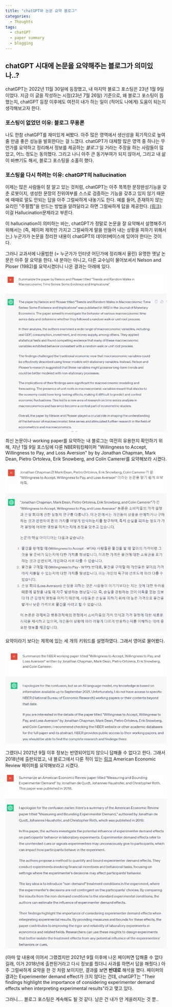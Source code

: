 ```yaml
---
title: "chatGPT와 논문 요약 블로그"
categories:
  - Thoughts
tags:
  - chatGPT
  - paper summary
  - blogging
--- 
```


## chatGPT 시대에 논문을 요약해주는 블로그가 의미있나..?

chatGPT는 2022년 11월 30일에 등장했고, 내 마지막 블로그 포스팅은 23년 1월 9일이었다. 
지금 이 글을 작성하는 시점(23년 7월 26일) 기준으로, 왜 블로그 포스팅이 뜸했는지, chatGPT 등장 이후에도 여전히 내가 하는 일이 (적어도 나에게) 도움이 되는지 생각해보고자 한다. 

### 포스팅이 없었던 이유: 블로그 무용론

나도 한참 chatGPT를 재미있게 써봤다. 아주 많은 영역에서 생산성을 획기적으로 높여줄 만큼 좋은 성능을 발휘한다는 걸 느꼈다. chatGPT가 대체할 많은 영역 중 하나는 무언가를 요약하고 정리해서 정보를 제공하는 *블로그* 일 거라는 주장을 하는 사람들이 많았고, 어느 정도는 동의했다. 그리고 나니 아주 큰 동기부여가 되지 않아서, 그리고 내 삶이 바쁘기도 해서, 블로그 포스팅을 소홀히 했다. 

### 포스팅을 다시 하려는 이유: chatGPT의 hallucination

이제는 많은 사람들이 잘 알고 있는 것처럼, chatGPT는 아주 똑똑한 문장완성기능을 갖춘 로봇이지, 생성한 문장의 진위여부를 스스로 검증하는 기능을 갖추고 있지 않기 때문에 때때로 말도 안되는 답을 아주 그럴싸하게 내놓기도 한다. 예를 들어, 존재하지 않는 요리인 "주펄찜"을 만드는 방법을 알려달라고 하면 그럴싸하게 답을 제공한다. [(링크)](https://www.youtube.com/shorts/INFWUpogrhE) 이걸 Hallucination문제라고 부른다.

이 hallucination이 의미하는 바는, chatGPT가 정말로 논문을 잘 요약해서 설명해주기 위해서는 (즉, 페이퍼 제목만 가지고 그럴싸하게 말을 만들어 내는 상황을 피하기 위해서는,) 누군가가 논문을 정리한 내용이 chatGPT의 데이터베이스에 있어야 한다는 것이다.

그러니 교과서에 나올법한 (= 누군가가 인터넷 어딘가에 정리해서 올린) 유명한 옛날 논문은 아주 잘 요약을 한다. 내 분야는 아니고, 다른 교수님이 물어보셔서 Nelson and Ploser (1982)를 요약시켰더니 나온 결과는 아래에 있다.

![chatGPT1](/assets/images/screenshot_chatGPT1.png)

최신 논문이나 working paper를 요약하는 내 블로그는 여전히 유용한지 확인하기 위해, 지난 1월 9일 포스팅에 다룬 NBER워킹페이퍼 "Willingness to Accept, Willingness to Pay, and Loss Aversion" by by Jonathan Chapman, Mark Dean, Pietro Ortoleva, Erik Snowberg, and Colin Camerer를 요약해보라 시켰다.

![chatGPT2](/assets/images/screenshot_chatGPT2.png)

요약이라기 보다는 제목에 있는 세 개의 키워드를 설명하였다. 그래서 영어로 물어봤다.

![chatGPT3](/assets/images/screenshot_chatGPT3.png)

그랬더니 2021년 9월 이후 정보는 반영되어있지 않으니 답해줄 수 없다고 한다. 그래서 2018년에 출판되었고, 내 블로그에서 다룬 적이 있는 [링크](https://studyingactor.github.io/papersummary/Experimenter-Demand-Effect-doesnt-seem-significant/) American Economic Review 페이퍼를 요약해보라고 시켰다.

![chatGPT3](/assets/images/screenshot_chatGPT4.png)

(아마 앞 내용에 이어서 그랬겠지만 2021년 9월 이후에 나온 페이퍼면 답해줄 수 없다길래, 이거 2018년에 출판된거라고 다시 정보를 줬더니 사과를 하면서 답을 해줬다.) 아주 그럴싸하게 요약을 한 것 처럼 보이지만, 결과를 보면 **반대로** 해석을 했다. 페이퍼의 결과는 Experimenter demand effect가 크지 않다는 건데, chatGPT는 "Their findings highlight the importance of considering experimenter demand effects when interpreting experimental results"라고 맺고 있다.

그러니.... 블로그 포스팅은 계속해도 될 것 같다. 남은 건 내가 안 게을러지는 것 뿐..